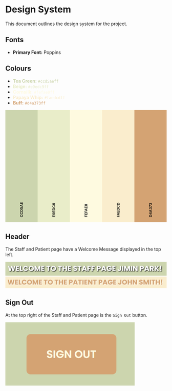 # Design System
This document outlines the design system for the project.

## Fonts
- **Primary Font:** Poppins

## Colours
- <span style="color:#ccd5aeff;">**Tea Green:** `#ccd5aeff`</span>
- <span style="color:#e9edc9ff;">**Beige:** `#e9edc9ff`</span>
- <span style="color:#fefae0ff;">**Cornsilk:** `#fefae0ff`</span>
- <span style="color:#faedcdff;">**Papaya Whip:** `#faedcdff`</span>
- <span style="color:#d4a373ff;">**Buff:** `#d4a373ff`</span>

![colour-scheme](imgs/Colour_Palette.png)


## Header
The Staff and Patient page have a Welcome Message displayed in the top left.

![sign-out-btn](imgs/welcome-msg-staff.png)
![sign-out-btn](imgs/welcome-msg-patients.png)

## Sign Out
At the top right of the Staff and Patient page is the `Sign Out` button.

![sign-out-btn](imgs/sign-out-btn.png)
